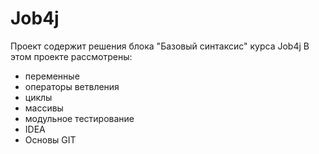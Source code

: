 # Job4j
Проект содержит решения блока "Базовый синтаксис" курса Job4j
В этом проекте рассмотрены:
- переменные
- операторы ветвления
- циклы
- массивы
- модульное тестирование
- IDEA
- Основы GIT